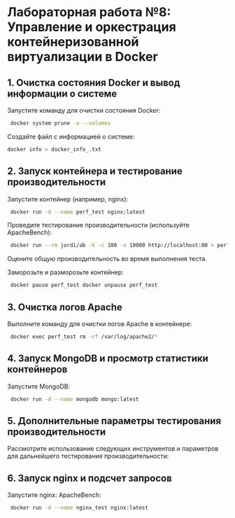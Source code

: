 # Лабораторная работа №8: Управление и оркестрация контейнеризованной виртуализации в Docker

## 1. Очистка состояния Docker и вывод информации о системе

Запустите команду для очистки состояния Docker:
```bash
 docker system prune -a --volumes
```
Создайте файл с информацией о системе:
```bash 
docker info > docker_info_.txt
```
## 2. Запуск контейнера и тестирование производительности

Запустите контейнер (например, nginx):
```bash
 docker run -d --name perf_test nginx:latest
```
Проведите тестирование производительности (используйте ApacheBench):
```bash
 docker run --rm jordi/ab -k -c 100 -n 10000 http://localhost:80 > perf_test_.txt
```
Оцените общую производительность во время выполнения теста.

Заморозьте и разморозьте контейнер:
```bash
 docker pause perf_test docker unpause perf_test
```
## 3. Очистка логов Apache

Выполните команду для очистки логов Apache в контейнере:
```bash
 docker exec perf_test rm -rf /var/log/apache2/*
```
## 4. Запуск MongoDB и просмотр статистики контейнеров

Запустите MongoDB:
```bash
 docker run -d --name mongodb mongo:latest
```
## 5. Дополнительные параметры тестирования производительности

Рассмотрите использование следующих инструментов и параметров для дальнейшего тестирования производительности:


## 6. Запуск nginx и подсчет запросов

Запустите nginx:
ApacheBench:
```bash
 docker run -d --name nginx_test nginx:latest
```
